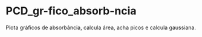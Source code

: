 # PCD_gr-fico_absorb-ncia
Plota gráficos de absorbância, calcula área, acha picos e calcula gaussiana.
